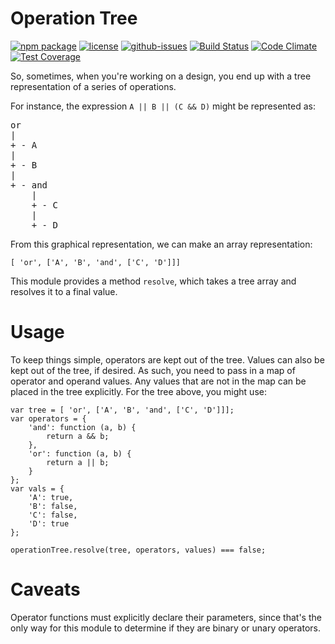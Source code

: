 # Operation Tree
[![npm package](https://nodei.co/npm/operation-tree.png?downloads=true&downloadRank=true&stars=true)](https://nodei.co/npm/operation-tree/)
[![license](https://img.shields.io/npm/l/operation-tree.svg)](http://opensource.org/licenses/MIT)
[![github-issues](https://img.shields.io/github/issues/dancrumb/operation-tree.svg)](https://github.com/dancrumb/operation-tree/issues)
[![Build Status](https://travis-ci.org/dancrumb/operation-tree.svg?branch=master)](https://travis-ci.org/dancrumb/operation-tree)
[![Code Climate](https://codeclimate.com/repos/56d3cc59404c1a005f00e867/badges/3d219a32c90b3723e25d/gpa.svg)](https://codeclimate.com/repos/56d3cc59404c1a005f00e867/feed)
[![Test Coverage](https://codeclimate.com/repos/56d3cc59404c1a005f00e867/badges/3d219a32c90b3723e25d/coverage.svg)](https://codeclimate.com/repos/56d3cc59404c1a005f00e867/coverage)

So, sometimes, when you're working on a design, you end up with
a tree representation of a series of operations.

For instance, the expression `A || B || (C && D)` might be represented
as:

<pre>
or
|
+ - A
|
+ - B
|
+ - and
    |
    + - C
    |
    + - D
</pre>

From this graphical representation, we can make an array representation:

```
[ 'or', ['A', 'B', 'and', ['C', 'D']]]
```

This module provides a method `resolve`, which takes a tree array and resolves
it to a final value.

# Usage
To keep things simple, operators are kept out of the tree. Values can also be kept
out of the tree, if desired.
As such, you need to pass in a map of operator and operand values. Any values
 that are not in the map can be placed in the tree explicitly.
For the tree above, you might use:

```
var tree = [ 'or', ['A', 'B', 'and', ['C', 'D']]];
var operators = {
    'and': function (a, b) {
        return a && b;
    },
    'or': function (a, b) {
        return a || b;
    }
};
var vals = {
    'A': true,
    'B': false,
    'C': false,
    'D': true
};

operationTree.resolve(tree, operators, values) === false;
```

# Caveats
Operator functions must explicitly declare their parameters, since that's the only
way for this module to determine if they are binary or unary operators.

